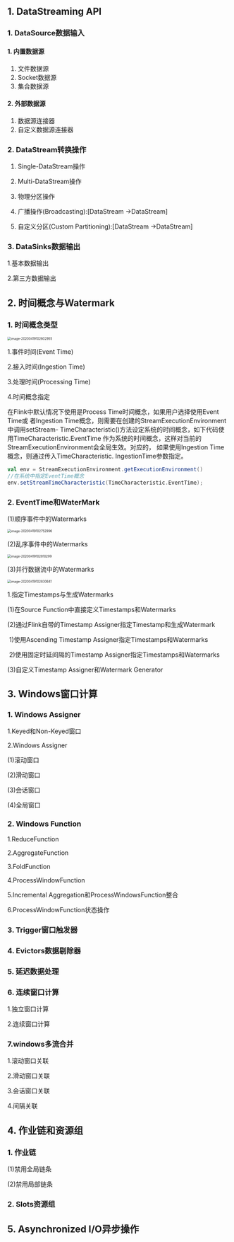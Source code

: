## 1. DataStreaming API

### 1. DataSource数据输入

#### 1. **内置数据源**

   1. 文件数据源
   2. Socket数据源
   3. 集合数据源

   

#### 2. **外部数据源**

   1. 数据源连接器
   2. 自定义数据源连接器

### 2. DataStream转换操作

1. Single-DataStream操作



2. Multi-DataStream操作



3. 物理分区操作



4. 广播操作(Broadcasting):[DataStream ->DataStream]



5. 自定义分区(Custom Partitioning):[DataStream ->DataStream]

### 3. DataSinks数据输出

1.基本数据输出



2.第三方数据输出



## 2. 时间概念与Watermark

### 1. 时间概念类型

<img src="https://tva1.sinaimg.cn/large/007S8ZIlgy1ge4l051mo3j30v00du45z.jpg" alt="image-20200419102602955" style="zoom:50%;" />

1.事件时间(Event Time)

2.接入时间(Ingestion Time)

3.处理时间(Processing Time)

4.时间概念指定

在Flink中默认情况下使用是Process Time时间概念，如果用户选择使用Event Time或 者Ingestion Time概念，则需要在创建的StreamExecutionEnvironment中调用setStream- TimeCharacteristic()方法设定系统的时间概念，如下代码使用TimeCharacteristic.EventTime 作为系统的时间概念，这样对当前的StreamExecutionEnvironment会全局生效。对应的， 如果使用Ingestion Time概念，则通过传入TimeCharacteristic. IngestionTime参数指定。

```scala
val env = StreamExecutionEnvironment.getExecutionEnvironment()
//在系统中指定EventTime概念 
env.setStreamTimeCharacteristic(TimeCharacteristic.EventTime);
```



### 2. EventTime和WaterMark

(1)顺序事件中的Watermarks

<img src="https://tva1.sinaimg.cn/large/007S8ZIlgy1ge4l0bgy9yj30v009mgof.jpg" alt="image-20200419102752996" style="zoom:50%;" />



(2)乱序事件中的Watermarks

<img src="https://tva1.sinaimg.cn/large/007S8ZIlgy1ge4l0f6m6jj30v009m41c.jpg" alt="image-20200419102810299" style="zoom:50%;" />

(3)并行数据流中的Watermarks

<img src="https://tva1.sinaimg.cn/large/007S8ZIlgy1ge4l0iyj0vj30us0f6wkq.jpg" alt="image-20200419102830641" style="zoom:50%;" />

1.指定Timestamps与生成Watermarks

(1)在Source Function中直接定义Timestamps和Watermarks

(2)通过Flink自带的Timestamp Assigner指定Timestamp和生成Watermark

​	1)使用Ascending Timestamp Assigner指定Timestamps和Watermarks

​	2)使用固定时延间隔的Timestamp Assigner指定Timestamps和Watermarks

(3)自定义Timestamp Assigner和Watermark Generator



## 3. Windows窗口计算

### 1. Windows Assigner

1.Keyed和Non-Keyed窗口

2.Windows Assigner

(1)滚动窗口

(2)滑动窗口

(3)会话窗口

(4)全局窗口



### 2. Windows Function

1.ReduceFunction



2.AggregateFunction



3.FoldFunction



4.ProcessWindowFunction



5.Incremental Aggregation和ProcessWindowsFunction整合



6.ProcessWindowFunction状态操作



### 3. Trigger窗口触发器



### 4. Evictors数据剔除器



### 5. 延迟数据处理



### 6. 连续窗口计算

1.独立窗口计算

2.连续窗口计算



### 7.windows多流合并

1.滚动窗口关联

2.滑动窗口关联

3.会话窗口关联

4.间隔关联



## 4. 作业链和资源组

### 1. 作业链

(1)禁用全局链条

(2)禁用局部链条



### 2. Slots资源组



## 5. Asynchronized I/O异步操作